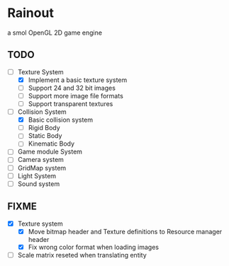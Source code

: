 # Rainout

a smol OpenGL 2D game engine  

## TODO

- [ ] Texture System
    - [X] Implement a basic texture system
    - [ ] Support 24 and 32 bit images
    - [ ] Support more image file formats
    - [ ] Support transparent textures
- [ ] Collision System  
    - [X] Basic collision system
    - [ ] Rigid Body  
    - [ ] Static Body  
    - [ ] Kinematic Body  
- [ ] Game module System  
- [ ] Camera system
- [ ] GridMap system
- [ ] Light System
- [ ] Sound system

## FIXME
- [X] Texture system
    - [X] Move bitmap header and Texture definitions to Resource manager header
    - [X] Fix wrong color format when loading images  

- [ ] Scale matrix reseted when translating entity
